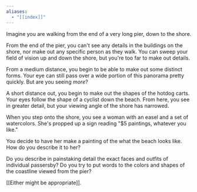 ```yaml
---
aliases:
  - "[[index]]"
---
```

Imagine you are walking from the end of a very long pier, down to the shore.

From the end of the pier, you can't see any details in the buildings on the shore, nor make out any specific person as they walk. You can sweep your field of vision up and down the shore, but you're too far to make out details.

From a medium distance, you begin to be able to make out some distinct forms. Your eye can still pass over a wide portion of this panorama pretty quickly. But are you seeing *more*?

A short distance out, you begin to make out the shapes of the hotdog carts. Your eyes follow the shape of a cyclist down the beach. From here, you see in greater detail, but your viewing angle of the shore has narrowed.

When you step onto the shore, you see a woman with an easel and a set of watercolors. She's propped up a sign reading "$5 paintings, whatever you like." 

You decide to have her make a painting of the what the beach looks like. How do you describe it to her?

Do you describe in painstaking detail the exact faces and outfits of individual passersby? Do you try to put words to the colors and shapes of the coastline viewed from the pier?

[[Either might be appropriate]].